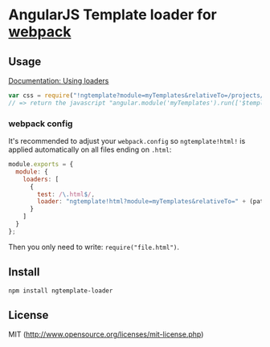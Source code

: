 # AngularJS Template loader for [webpack](http://webpack.github.io/)


## Usage

[Documentation: Using loaders](http://webpack.github.io/docs/using-loaders.html)

``` javascript
var css = require("!ngtemplate?module=myTemplates&relativeTo=/projects/test/app!html!file.html");
// => return the javascript "angular.module('myTemplates').run(['$templateCache', function(c) { c.put('file.html', "<content of file.html processed by html-loader>") }]);"
```

### webpack config

It's recommended to adjust your `webpack.config` so `ngtemplate!html!` is applied automatically on all files ending on `.html`:

``` javascript
module.exports = {
  module: {
    loaders: [
      {
        test: /\.html$/,
        loader: "ngtemplate!html?module=myTemplates&relativeTo=" + (path.resolve(__dirname, './app/'))
      }
    ]
  }
};
```

Then you only need to write: `require("file.html")`.

## Install

`npm install ngtemplate-loader`

## License

MIT (http://www.opensource.org/licenses/mit-license.php)